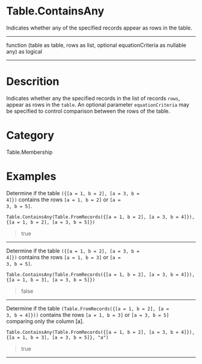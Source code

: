﻿# Table.ContainsAny
Indicates whether any of the specified records appear as rows in the table.
***
function (table as table, rows as list, optional equationCriteria as nullable any) as logical
***
# Descrition 
Indicates whether any the specified records in the list of records <code>rows</code>, appear as rows in the <code>table</code>.
    An optional parameter <code>equationCriteria</code> may be specified to control comparison between the rows of the table.
# Category 
Table.Membership
# Examples 
Determine if the table <code>({[a = 1, b = 2], [a = 3, b = 4]})</code> contains the rows <code>[a = 1, b = 2]</code> or <code>[a = 3, b = 5]</code>.
```
Table.ContainsAny(Table.FromRecords({[a = 1, b = 2], [a = 3, b = 4]}), {[a = 1, b = 2], [a = 3, b = 5]})
```
> true
***
Determine if the table <code>({[a = 1, b = 2], [a = 3, b = 4]})</code> contains the rows <code>[a = 1, b = 3]</code> or <code>[a = 3, b = 5]</code>.
```
Table.ContainsAny(Table.FromRecords({[a = 1, b = 2], [a = 3, b = 4]}), {[a = 1, b = 3], [a = 3, b = 5]})
```
> false
***
Determine if the table <code>(Table.FromRecords({[a = 1, b = 2], [a = 3, b = 4]}))</code> contains the rows <code>[a = 1, b = 3]</code> or <code>[a = 3, b = 5]</code> comparing only the column [a].
```
Table.ContainsAny(Table.FromRecords({[a = 1, b = 2], [a = 3, b = 4]}), {[a = 1, b = 3], [a = 3, b = 5]}, "a")
```
> true
***
